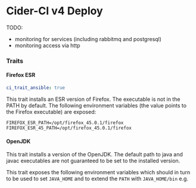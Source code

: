 Cider-CI v4  Deploy
===================

TODO:

* monitoring for services (including rabbitmq and postgresql)
* monitoring access via http

### Traits


#### Firefox ESR

```yaml
ci_trait_ansible: true
```

This trait installs an ESR version of Firefox. The executable is not in the
PATH by default. The following environment variables (the value points to the
Firefox executable) are exposed:

```
FIREFOX_ESR_PATH=/opt/firefox_45.0.1/firefox
FIREFOX_ESR_45_PATH=/opt/firefox_45.0.1/firefox
```

#### OpenJDK

This trait installs a version of the OpenJDK. The default path to java and
javac executables are not guaranteed to be set to the installed version.

This trait exposes the following environment variables which should in turn to
be used to set `JAVA_HOME` and to extend the `PATH` with `JAVA_HOME/bin` e.g.


